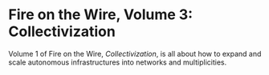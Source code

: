 # Fire on the Wire, Volume 3: Collectivization

Volume 1 of Fire on the Wire, *Collectivization*, is all about how to expand and scale autonomous infrastructures into networks and multiplicities.

